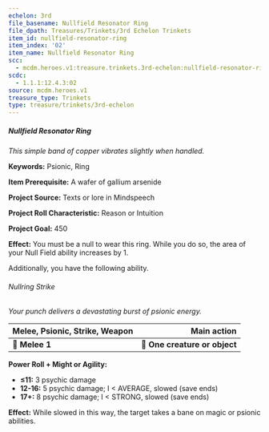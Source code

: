 ```yaml
---
echelon: 3rd
file_basename: Nullfield Resonator Ring
file_dpath: Treasures/Trinkets/3rd Echelon Trinkets
item_id: nullfield-resonator-ring
item_index: '02'
item_name: Nullfield Resonator Ring
scc:
  - mcdm.heroes.v1:treasure.trinkets.3rd-echelon:nullfield-resonator-ring
scdc:
  - 1.1.1:12.4.3:02
source: mcdm.heroes.v1
treasure_type: Trinkets
type: treasure/trinkets/3rd-echelon
---
```


##### Nullfield Resonator Ring

*This simple band of copper vibrates slightly when handled.*

**Keywords:** Psionic, Ring

**Item Prerequisite:** A wafer of gallium arsenide

**Project Source:** Texts or lore in Mindspeech

**Project Roll Characteristic:** Reason or Intuition

**Project Goal:** 450

**Effect:** You must be a null to wear this ring. While you do so, the area of your Null Field ability increases by 1.

Additionally, you have the following ability.

###### Nullring Strike

*Your punch delivers a devastating burst of psionic energy.*

| **Melee, Psionic**, **Strike, Weapon** |               **Main action** |
| -------------------------------------- | ----------------------------: |
| **📏 Melee 1**                         | **🎯 One creature or object** |

**Power Roll + Might or Agility:**

- **≤11:** 3 psychic damage
- **12-16:** 5 psychic damage; I < AVERAGE, slowed (save ends)
- **17+:** 8 psychic damage; I < STRONG, slowed (save ends)

**Effect:** While slowed in this way, the target takes a bane on magic or psionic abilities.
